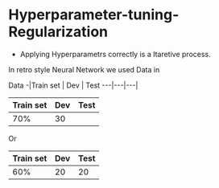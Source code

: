 # Hyperparameter-tuning-Regularization
* Applying Hyperparametrs correctly is a Itaretive process.

In retro style Neural Network we used Data in   

Data -|Train set | Dev | Test
---|---|---|

Train set | Dev | Test
---|---|---
70%|30|

Or

Train set | Dev | Test
---|---|---
60%|20|20
